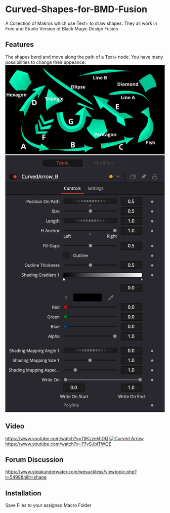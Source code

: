 # Curved-Shapes-for-BMD-Fusion
A Collection of Makros which use Text+ to draw shapes. They all work in Free and Studio Version of Black Magic Design Fusion
## Features
The shapes bend and move along the path of a Text+ node. You have many possibilities to change their appeance:
![Available Shapes](https://github.com/Tida-Support/Curved-Shapes-for-BMD-Fusion/blob/main/CurvedShapes.png)
![Control Surface](https://github.com/Tida-Support/Curved-Shapes-for-BMD-Fusion/blob/main/CurvedShapesControls.png)
## Video
https://www.youtube.com/watch?v=TlIKzzekhDQ
[![Curved Arrow](https://img.youtube.com/vi/TlIKzzekhDQ/0.jpg)](https://www.youtube.com/watch?v=TlIKzzekhDQ)
https://www.youtube.com/watch?v=77vSJblTWQE

## Forum Discussion
https://www.steakunderwater.com/wesuckless/viewtopic.php?t=5499&hilit=shape
## Installation
Save Files to your assigned Macro Folder
